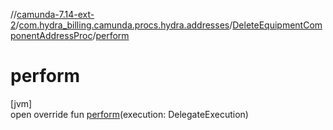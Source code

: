 //[camunda-7.14-ext-2](../../../index.md)/[com.hydra_billing.camunda.procs.hydra.addresses](../index.md)/[DeleteEquipmentComponentAddressProc](index.md)/[perform](perform.md)

# perform

[jvm]\
open override fun [perform](perform.md)(execution: DelegateExecution)
